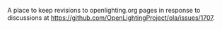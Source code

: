 A place to keep revisions to openlighting.org pages in response to discussions at https://github.com/OpenLightingProject/ola/issues/1707.
